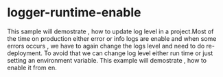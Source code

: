 # logger-runtime-enable 
This sample will demostrate , how to update log level in a project.Most of the time on production either error or info logs are enable and when some errors occurs , we have to again change the logs level and need to do re-deployment. To avoid that we can change log level either run time or just setting an environment variable. This example will demostrate , how to enable it from en.